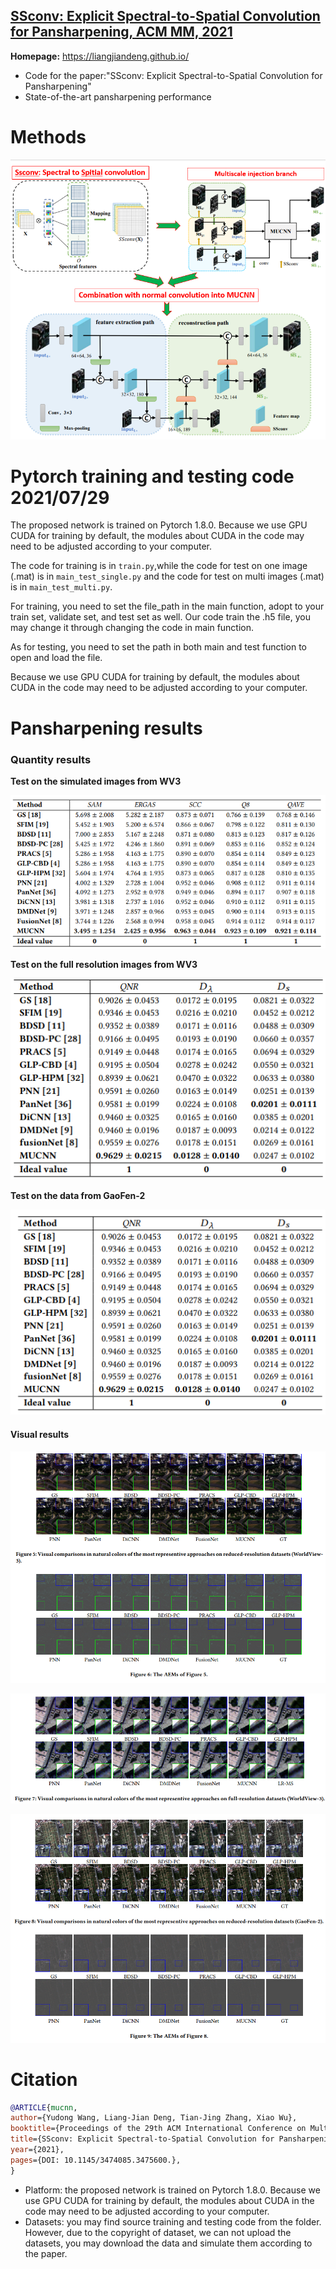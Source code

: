 ## [SSconv: Explicit Spectral-to-Spatial Convolution for Pansharpening, ACM MM, 2021](https://github.com/liangjiandeng/liangjiandeng.github.io/tree/master/papers/2021/mucnn_mm2021.pdf)

**Homepage:** https://liangjiandeng.github.io/

- Code for the paper:"SSconv: Explicit Spectral-to-Spatial Convolution for Pansharpening"
- State-of-the-art pansharpening performance


# Methods

![flowchart](images_for_show/02-flowchart-MUCNN.png)

# Pytorch training and testing code 2021/07/29

The proposed network is trained on Pytorch 1.8.0. Because we use GPU CUDA for training by default, the modules about CUDA in the code may need to be adjusted according to your computer.

The code for training is in `train.py`,while the code for test on one image (.mat) is in `main_test_single.py` and the code for test on multi images (.mat) is in `main_test_multi.py`.

For training, you need to set the file_path in the main function, adopt to your train set, validate set, and test set as well. Our code train the .h5 file, you may change it through changing the code in main function.

As for testing, you need to set the path in both main and test function to open and load the file.

Because we use GPU CUDA for training by default, the modules about CUDA in the code may need to be adjusted according to your computer.

# Pansharpening results

### Quantity results

**Test on the simulated images from WV3**

![1627557326610](images_for_show/1627557326610.png)

**Test on the full resolution images from WV3**

![1627557378337](images_for_show/1627557378337.png)

**Test on the data from GaoFen-2**

![1627557443029](images_for_show/1627557443029.png)

#### Visual results

![1627557509836](images_for_show/1627557509836.png)

![1627557529777](images_for_show/1627557529777.png)

![1627557542133](images_for_show/1627557542133.png)

# Citation

```bibtex
@ARTICLE{mucnn,
author={Yudong Wang, Liang-Jian Deng, Tian-Jing Zhang, Xiao Wu},
booktitle={Proceedings of the 29th ACM International Conference on Multimedia},
title={SSconv: Explicit Spectral-to-Spatial Convolution for Pansharpening},
year={2021},
pages={DOI: 10.1145/3474085.3475600.},
}
```

- Platform: the proposed network is trained on Pytorch 1.8.0. Because we use GPU CUDA for training by default, the modules about CUDA in the code may need to be adjusted according to your computer.
- Datasets: you may find source training and testing code from the folder. However, due to the copyright of dataset, we can not upload the datasets, you may download the data and simulate them according to the paper.
